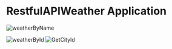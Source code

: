 # RestfulAPIWeather Application
![weatherByName](https://user-images.githubusercontent.com/47526741/145126496-722282d6-8f4f-479c-8a4d-d789b33ca7cf.gif)

![weatherById](https://user-images.githubusercontent.com/47526741/145126811-c7dc626b-8010-48d9-bd50-aba37d522d22.gif)
![GetCityId](https://user-images.githubusercontent.com/47526741/145126966-087e04c1-e6d1-4620-9aed-d7012d8e35b3.gif)
